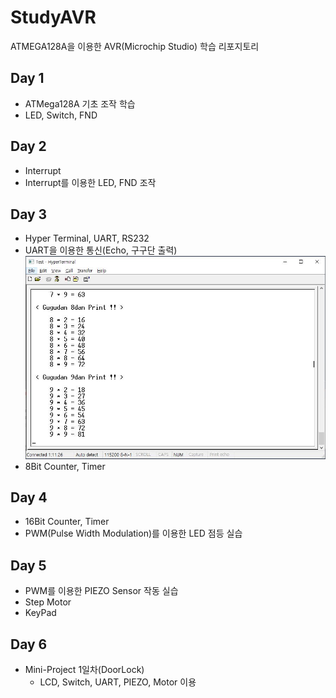 # StudyAVR
ATMEGA128A을 이용한 AVR(Microchip Studio) 학습 리포지토리

## Day 1
  - ATMega128A 기초 조작 학습
  - LED, Switch, FND

## Day 2
  - Interrupt
  - Interrupt를 이용한 LED, FND 조작

## Day 3
  - Hyper Terminal, UART, RS232
  - UART을 이용한 통신(Echo, 구구단 출력)
![UART_GUGUDAN](https://raw.githubusercontent.com/colle123/StudyAVR/main/UART/Capture/Gugudan.JPG)
  - 8Bit Counter, Timer

## Day 4
  - 16Bit Counter, Timer
  - PWM(Pulse Width Modulation)를 이용한 LED 점등 실습

## Day 5
  - PWM를 이용한 PIEZO Sensor 작동 실습
  - Step Motor
  - KeyPad

## Day 6
  - Mini-Project 1일차(DoorLock)
    - LCD, Switch, UART, PIEZO, Motor 이용
